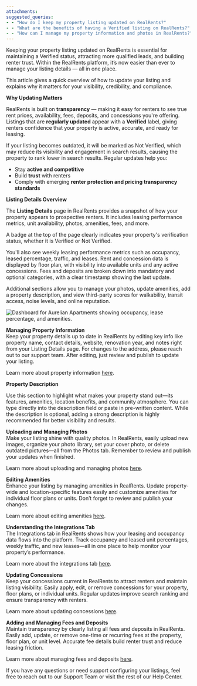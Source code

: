 ```yaml
---
attachments: 
suggested_queries:
- - "How do I keep my property listing updated on RealRents?"
- - "What are the benefits of having a Verified listing on RealRents?"
- - "How can I manage my property information and photos in RealRents?"
---
```

Keeping your property listing updated on RealRents is essential for maintaining a Verified status, attracting more qualified leads, and building renter trust. Within the RealRents platform, it’s now easier than ever to manage your listing details — all in one place.

This article gives a quick overview of how to update your listing and explains why it matters for your visibility, credibility, and compliance.

**Why Updating Matters**

RealRents is built on **transparency** — making it easy for renters to see true rent prices, availability, fees, deposits, and concessions you're offering. Listings that are **regularly updated** appear with a **Verified** label, giving renters confidence that your property is active, accurate, and ready for leasing.

If your listing becomes outdated, it will be marked as Not Verified, which may reduce its visibility and engagement in search results, causing the property to rank lower in search results. Regular updates help you:

* Stay **active and competitive**
* Build **trust** with renters
* Comply with emerging **renter protection and pricing transparency standards**

**Listing Details Overview**

The **Listing Details** page in RealRents provides a snapshot of how your property appears to prospective renters. It includes leasing performance metrics, unit availability, photos, amenities, fees, and more.

A badge at the top of the page clearly indicates your property's verification status, whether it is Verified or Not Verified.

You'll also see weekly leasing performance metrics such as occupancy, leased percentage, traffic, and leases. Rent and concession data is displayed by floor plan, with visibility into available units and any active concessions. Fees and deposits are broken down into mandatory and optional categories, with a clear timestamp showing the last update.

Additional sections allow you to manage your photos, update amenities, add a property description, and view third-party scores for walkability, transit access, noise levels, and online reputation.

![Dashboard for Aurelian Apartments showing occupancy, lease percentage, and amenities.](attachments/38097152151437.png)

**Managing Property Information**  
Keep your property details up to date in RealRents by editing key info like property name, contact details, website, renovation year, and notes right from your Listing Details page. For changes to the address, please reach out to our support team. After editing, just review and publish to update your listing.

Learn more about property information [here](https://help.radix.com/hc/en-us/articles/38095930312333).

**Property Description**

Use this section to highlight what makes your property stand out—its features, amenities, location benefits, and community atmosphere. You can type directly into the description field or paste in pre-written content. While the description is optional, adding a strong description is highly recommended for better visibility and results.

**Uploading and Managing Photos**  
Make your listing shine with quality photos. In RealRents, easily upload new images, organize your photo library, set your cover photo, or delete outdated pictures—all from the Photos tab. Remember to review and publish your updates when finished.

Learn more about uploading and managing photos [here](https://help.radix.com/hc/en-us/articles/38096525453581).

**Editing Amenities**  
Enhance your listing by managing amenities in RealRents. Update property-wide and location-specific features easily and customize amenities for individual floor plans or units. Don’t forget to review and publish your changes.

Learn more about editing amenities [here](https://help.radix.com/hc/en-us/articles/38096652625549).

**Understanding the Integrations Tab**  
The Integrations tab in RealRents shows how your leasing and occupancy data flows into the platform. Track occupancy and leased unit percentages, weekly traffic, and new leases—all in one place to help monitor your property’s performance.

Learn more about the integrations tab [here](https://help.radix.com/hc/en-us/articles/38096760080397).

**Updating Concessions**  
Keep your concessions current in RealRents to attract renters and maintain listing visibility. Easily apply, edit, or remove concessions for your property, floor plans, or individual units. Regular updates improve search ranking and ensure transparency with renters.

Learn more about updating concessions [here](https://help.radix.com/hc/en-us/articles/35864265870349).

**Adding and Managing Fees and Deposits**  
Maintain transparency by clearly listing all fees and deposits in RealRents. Easily add, update, or remove one-time or recurring fees at the property, floor plan, or unit level. Accurate fee details build renter trust and reduce leasing friction.

Learn more about managing fees and deposits [here](https://help.radix.com/hc/en-us/articles/35688856674445).

If you have any questions or need support configuring your listings, feel free to reach out to our Support Team or visit the rest of our Help Center.